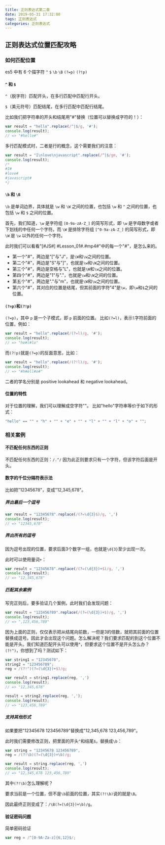 ```yaml
---
title: 正则表达式第二章
date: 2019-05-31 17:32:00
tags: 正则表达式
categories: 正则表达式
---
```


## 正则表达式位置匹配攻略

<!--more-->

### 如何匹配位置

es5 中有 6 个描字符
`^` `$` `\b` `\B` `(?=p)` `(?!p)`

#### `^` 和 `$`

`^`（脱字符）匹配开头，在多行匹配中匹配行开头。

`$`（美元符号）匹配结尾，在多行匹配中匹配行结尾。

比如我们把字符串的开头和结尾用"#"替换（位置可以替换成字符的！）：

```javascript
var result = "hello".replace(/^|$/g, '#');
console.log(result); 
// => "#hello#"
```
多行匹配模式时，二者是行的概念，这个需要我们的注意：

```javascript
var result = "I\nlove\njavascript".replace(/^|$/gm, '#');
console.log(result);
/*
#I#
#love#
#javascript#
*/
```
#### `\b` 和 `\B`

`\b` 是单词边界，具体就是 `\w` 和 `\W` 之间的位置，也包括 `\w` 和 `^` 之间的位置，也包括 `\w` 和 `$` 之间的位置。

首先，我们知道，`\w` 是字符组 `[0-9a-zA-Z_]` 的简写形式，即 `\w` 是字母数字或者下划线的中任何一个字符。而 `\W` 是排除字符组 `[^0-9a-zA-Z_]` 的简写形式，即 `\W` 是 `\w` 以外的任何一个字符。

此时我们可以看看"[#JS#] #Lesson_01#.#mp4#"中的每一个"#"，是怎么来的。

* 第一个"#"，两边是"["与"J"，是`\W`和`\w`之间的位置。
* 第二个"#"，两边是"S"与"]"，也就是`\w`和`\W`之间的位置。
* 第三个"#"，两边是空格与"L"，也就是`\W`和`\w`之间的位置。
* 第四个"#"，两边是"1"与"."，也就是`\w`和`\W`之间的位置。
* 第五个"#"，两边是"."与"m"，也就是`\W`和`\w`之间的位置。
* 第六个"#"，其对应的位置是结尾，但其前面的字符"4"是`\w`，即`\w`和`$`之间的位置。

#### `(?=p)`和`(?!p)`

`(?=p)`，其中 `p` 是一个子模式，即 `p` 前面的位置。
比如`(?=l)`，表示`l`字符前面的位置，例如：
```javascript
var result = "hello".replace(/(?=l)/g, '#');
console.log(result); 
// => "he#l#lo"
```
而`(?!p)`就是`(?=p)`的反面意思，比如：
```javascript
var result = "hello".replace(/(?!l)/g, '#');
console.log(result); 
// => "#h#ell#o#"
```
二者的学名分别是 positive lookahead 和 negative lookahead。

#### 位置的特性

对于位置的理解，我们可以理解成空字符""。
比如"hello"字符串等价于如下的形式：

```javascript
"hello" == "" + "h" + "" + "e" + "" + "l" + "" + "l" + "o" + "";
```

### 相关案例

#### 不匹配任何东西的正则

不匹配任何东西的正则：`/.^/`
因为此正则要求只有一个字符，但该字符后面是开头。

#### 数字的千位分隔符表示法

比如把"12345678"，变成"12,345,678"。

##### 弄出最后一个逗号

```javascript
var result = "12345678".replace(/(?=\d{3}$)/g, ',')
console.log(result); 
// => "12345,678"
```

##### 弄出所有的逗号

因为逗号出现的位置，要求后面3个数字一组，也就是`\d{3}`至少出现一次。

此时可以使用量词`+`：

```javascript
var result = "12345678".replace(/(?=(\d{3})+$)/g, ',')
console.log(result); 
// => "12,345,678"
```
##### 匹配其余案例

写完正则后，要多验证几个案例，此时我们会发现问题：

```javascript
var result = "123456789".replace(/(?=(\d{3})+$)/g, ',')
console.log(result); 
// => ",123,456,789"
```

因为上面的正则，仅仅表示把从结尾向前数，一但是3的倍数，就把其前面的位置替换成逗号。因此才会出现这个问题。怎么解决呢？我们要求匹配的到这个位置不能是开头。我们知道匹配开头可以使用^，但要求这个位置不是开头怎么办？`(?!^)`，你想到了吗？测试如下：

```javascript
var string1 = "12345678",
string2 = "123456789";
reg = /(?!^)(?=(\d{3})+$)/g;

var result = string1.replace(reg, ',')
console.log(result); 
// => "12,345,678"

result = string2.replace(reg, ',');
console.log(result); 
// => "123,456,789"
```

##### 支持其他形式

如果要把"12345678 123456789"替换成"12,345,678 123,456,789"。

此时我们需要修改正则，把里面的开头`^`和结尾`$`，替换成`\b`：

```javascript
var string = "12345678 123456789",
reg = /(?!\b)(?=(\d{3})+\b)/g;

var result = string.replace(reg, ',')
console.log(result); 
// => "12,345,678 123,456,789"
```
其中`(?!\b)`怎么理解呢？

要求当前是一个位置，但不是`\b`前面的位置，其实`(?!\b)`说的就是`\B`。

因此最终正则变成了：`/\B(?=(\d{3})+\b)/g`。

#### 验证密码问题

简单密码验证

```javascript
var reg = /^[0-9A-Za-z]{6,12}$/;
```
